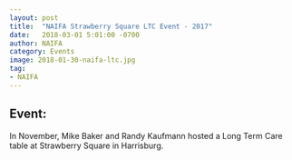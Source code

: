 ```yaml
---
layout: post
title:  "NAIFA Strawberry Square LTC Event - 2017"
date:   2018-03-01 5:01:00 -0700
author: NAIFA
category: Events
image: 2018-01-30-naifa-ltc.jpg
tag:
- NAIFA
---
```


## Event:
In November, Mike Baker and Randy Kaufmann hosted a Long Term Care table at Strawberry Square in Harrisburg.  
